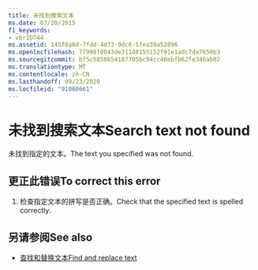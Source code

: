 ```yaml
---
title: 未找到搜索文本
ms.date: 07/20/2015
f1_keywords:
- vbrID744
ms.assetid: 145f0a6d-7fdd-4d73-9dc6-5fea39a52896
ms.openlocfilehash: 77998f0043de31148155152f91e1adc7da7650b3
ms.sourcegitcommit: bf5c5850654187705bc94cc40ebfb62fe346ab02
ms.translationtype: MT
ms.contentlocale: zh-CN
ms.lasthandoff: 09/23/2020
ms.locfileid: "91060661"
---
```

# <a name="search-text-not-found"></a><span data-ttu-id="36599-102">未找到搜索文本</span><span class="sxs-lookup"><span data-stu-id="36599-102">Search text not found</span></span>

<span data-ttu-id="36599-103">未找到指定的文本。</span><span class="sxs-lookup"><span data-stu-id="36599-103">The text you specified was not found.</span></span>  
  
## <a name="to-correct-this-error"></a><span data-ttu-id="36599-104">更正此错误</span><span class="sxs-lookup"><span data-stu-id="36599-104">To correct this error</span></span>  
  
1. <span data-ttu-id="36599-105">检查指定文本的拼写是否正确。</span><span class="sxs-lookup"><span data-stu-id="36599-105">Check that the specified text is spelled correctly.</span></span>  
  
## <a name="see-also"></a><span data-ttu-id="36599-106">另请参阅</span><span class="sxs-lookup"><span data-stu-id="36599-106">See also</span></span>

- [<span data-ttu-id="36599-107">查找和替换文本</span><span class="sxs-lookup"><span data-stu-id="36599-107">Find and replace text</span></span>](/visualstudio/ide/finding-and-replacing-text)
